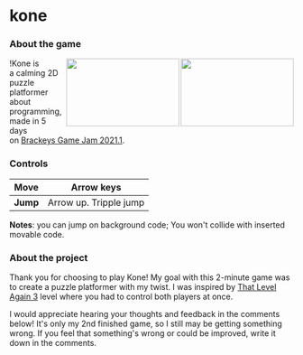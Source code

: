 # kone

### About the game

<img align="right" width="200" height="120" src="https://img.itch.zone/aW1hZ2UvOTI3OTY1LzUyNDg4ODMucG5n/347x500/BDqK6W.png">
<img align="right" width="200" height="120" src="https://img.itch.zone/aW1hZ2UvOTI3OTY1LzUyNDg5MDUucG5n/347x500/muRgKI.png">

!Kone is a calming 2D puzzle platformer about programming, made in 5 days on [Brackeys Game Jam 2021.1](https://itch.io/jam/brackeys-5).

### Controls

| **Move** | Arrow keys |
| --- | --- |
| **Jump** | Arrow up. Tripple jump |

**Notes**: you can jump on background code; You won't collide with inserted movable code.

### About the project

Thank you for choosing to play Kone! My goal with this 2-minute game was to create a puzzle platformer with my twist. I was inspired by [That Level Again 3](https://play.google.com/store/apps/details?id=ru.iamtagir.thatlevelagain3) level where you had to control both players at once.

I would appreciate hearing your thoughts and feedback in the comments below! It's only my 2nd finished game, so I still may be getting something wrong. If you feel that something's wrong or could be improved, write it down in the comments.
